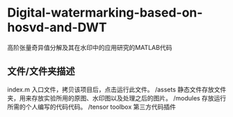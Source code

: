 # Digital-watermarking-based-on-hosvd-and-DWT
高阶张量奇异值分解及其在水印中的应用研究的MATLAB代码
## 文件/文件夹描述
index.m
入口文件，拷贝该项目后，点击运行此文件。
/assets
静态文件存放文件夹，用来存放实验所用的原图、水印图以及处理之后的图片。
/modules
存放运行所需的个人编写的代码代码。
/tensor toolbox
第三方代码插件
